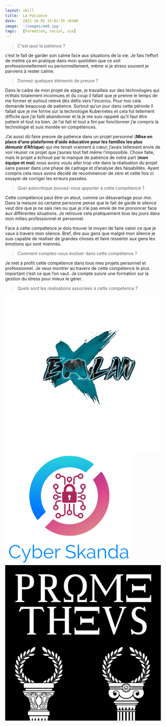 ```yaml
---
layout: skill
title:  La Patience
date:   2021-10-05 15:01:35 +0300
image:  '/images/me8.jpg'
tags:   [Formation, social, vie]
---
```


> C'est quoi la patience ? 

c’est le fait de garder son calme face aux situations de la vie. Je fais l’effort de mettre ça en pratique dans mon quotidien que ce soit professionnellement ou personnellement, même si je stress souvent je parviens à rester calme.

> Donnez quelques éléments de preuve ?

Dans le cadre de mon projet de stage, je travaillais sur des technologies qui m’étais totalement inconnues et du coup il fallait que je prenne le temps de me former et surtout relevé des défis vers l’inconnu. Pour moi cela demande beaucoup de patience. Surtout qu’un jour dans cette période il fallait que je me forme sur la technologie Kubernetes et cela fut tellement difficile que j’ai failli abandonner et là je me suis rappelé qu’il faut être patient et tout ira bien. Je l’ai fait et tout a fini par fonctionner j’ai compris la technologie et suis montée en compétences.

J’ai aussi dû faire preuve de patience dans un projet personnel (**Mise en place d’une plateforme d’aide éducative pour les familles les plus démunir d’Afrique**) qui me tenait vraiment à cœur, j’avais tellement envie de voir réussir ce projet que j’aurais tout fait même l’impossible. Chose faite, mais le projet a échoué par le manque de patience de notre part (**mon équipe et moi**) nous avons voulu aller trop vite dans la réalisation du projet sans passer dans une phase de cadrage et d’analyse des faisabilités. Ayant compris cela nous avons décidé de recommencer de zéro et cette fois ci essayer de corriger les erreurs passées. 

> Quel autocritique pouvez-vous apporter à cette compétence ? 

Cette compétence peut être un atout, comme un désavantage pour moi. Dans la mesure où certaine personne pense que le fait de garde le silence veut dire que je ne sais rien ou que je n’ai pas envie de me prononcer face aux différentes situations. Je retrouve cela pratiquement tous les jours dans mon milieu professionnel et personnel.

Face à cette compétence je dois trouver le moyen de faire valoir ce que je vaux à travers mon silence. Bref, dire aux gens que malgré mon silence je suis capable de réaliser de grandes choses et faire ressentir aux gens les émotions qui sont miennes.

> Comment comptez-vous évoluer dans cette compétence ? 

Je met à profit cette compétence dans tous mes projets personnel et professionnel. Je veux montrer au travers de cette compétence le plus important c’est ce que l’on vaut. Je compte suivre une formation sur la gestion du stress pour mieux le gérer.

> Quels sont les réalisations associées à cette compétence ?

<div class="gallery-box">
  <div class="gallery">
    <a href="https://www.credly.com/badges/bace27f2-f367-4f95-98da-8baec1ca43dd/public_url" target="_blank"><img src="/images/elan.png" alt="Project"></a>
    <a href="https://www.credly.com/badges/cf471297-50f8-49f8-abaa-65043add9cae/public_url" target="_blank"><img src="/images/cyberskanda.png" alt="Project"></a>
    <a href="https://www.credly.com/badges/79f6f82d-c371-4b93-8d95-3ec62e4c2c0d/public_url" target="_blank"><img src="/images/prometheus.png" alt="Project"></a>
    <!-- <a href="https://www.credly.com/badges/e949f735-f8ac-4e0c-b6d6-fe5e71f47f9a/public_url" target="_blank"><img src="/images/samave.jpg" alt="Project"></a> -->
  </div>
</div>